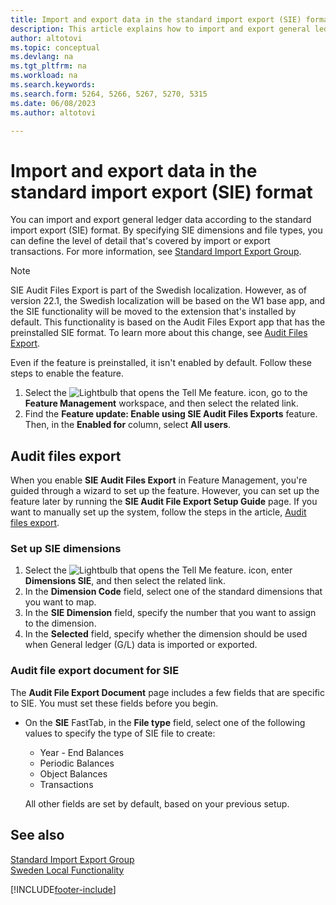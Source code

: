 ```yaml
---
title: Import and export data in the standard import export (SIE) format
description: This article explains how to import and export general ledger data according to the standard import export (SIE) format for Sweden.
author: altotovi
ms.topic: conceptual
ms.devlang: na
ms.tgt_pltfrm: na
ms.workload: na
ms.search.keywords:
ms.search.form: 5264, 5266, 5267, 5270, 5315
ms.date: 06/08/2023
ms.author: altotovi

---
```


# Import and export data in the standard import export (SIE) format

You can import and export general ledger data according to the standard import export (SIE) format. By specifying SIE dimensions and file types, you can define the level of detail that's covered by import or export transactions. For more information, see [Standard Import Export Group](https://go.microsoft.com/fwlink/?LinkID=164870&clcid=0x41d).

> [!NOTE]
> SIE Audit Files Export is part of the Swedish localization. However, as of version 22.1, the Swedish localization will be based on the W1 base app, and the SIE functionality will be moved to the extension that's installed by default. This functionality is based on the Audit Files Export app that has the preinstalled SIE format. To learn more about this change, see [Audit Files Export](../../finance-how-to-export-audit-files.md).

Even if the feature is preinstalled, it isn't enabled by default. Follow these steps to enable the feature.

1. Select the ![Lightbulb that opens the Tell Me feature.](../../media/ui-search/search_small.png "Tell me what you want to do") icon, go to the **Feature Management** workspace, and then select the related link.
2. Find the **Feature update: Enable using SIE Audit Files Exports** feature. Then, in the **Enabled for** column, select **All users**.

## Audit files export 

When you enable **SIE Audit Files Export** in Feature Management, you're guided through a wizard to set up the feature. However, you can set up the feature later by running the **SIE Audit File Export Setup Guide** page. If you want to manually set up the system, follow the steps in the article, [Audit files export](../../finance-how-to-export-audit-files.md).

### Set up SIE dimensions

1. Select the ![Lightbulb that opens the Tell Me feature.](../../media/ui-search/search_small.png "Tell me what you want to do") icon, enter **Dimensions SIE**, and then select the related link.
2. In the **Dimension Code** field, select one of the standard dimensions that you want to map.
3. In the **SIE Dimension** field, specify the number that you want to assign to the dimension.
4. In the **Selected** field, specify whether the dimension should be used when General ledger (G/L) data is imported or exported.

### Audit file export document for SIE

The **Audit File Export Document** page includes a few fields that are specific to SIE. You must set these fields before you begin.

- On the **SIE** FastTab, in the **File type** field, select one of the following values to specify the type of SIE file to create:

    - Year - End Balances
    - Periodic Balances
    - Object Balances
    - Transactions

    All other fields are set by default, based on your previous setup.

## See also

[Standard Import Export Group](https://go.microsoft.com/fwlink/?LinkID=164870&clcid=0x41d)  
[Sweden Local Functionality](sweden-local-functionality.md)

[!INCLUDE[footer-include](../../includes/footer-banner.md)]
